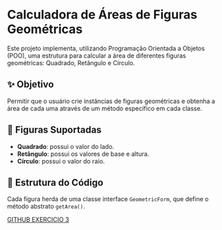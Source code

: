 # Calculadora de Áreas de Figuras Geométricas

Este projeto implementa, utilizando Programação Orientada a Objetos (POO), uma estrutura para calcular a área de diferentes figuras geométricas: Quadrado, Retângulo e Círculo.

## ✨ Objetivo

Permitir que o usuário crie instâncias de figuras geométricas e obtenha a área de cada uma através de um método específico em cada classe.

## 📐 Figuras Suportadas

- **Quadrado**: possui o valor do lado.
- **Retângulo**: possui os valores de base e altura.
- **Círculo**: possui o valor do raio.

## 🧠 Estrutura do Código

Cada figura herda de uma classe interface `GeometricForm`, que define o método abstrato `getArea()`.


[GITHUB EXERCICIO 3](https://github.com/digitalinnovationone/exercicios-java-basico/blob/main/exercicios/5%20-%20Dominando%20Interfaces%20e%20Lambda%20em%20Java.md)